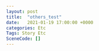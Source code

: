 ```yaml
---
layout: post
title:  "others_test"
date:   2021-01-19 17:00:00 +0000
categories: Etc
Tags: Story Etc
SceneCode: []
---
```

